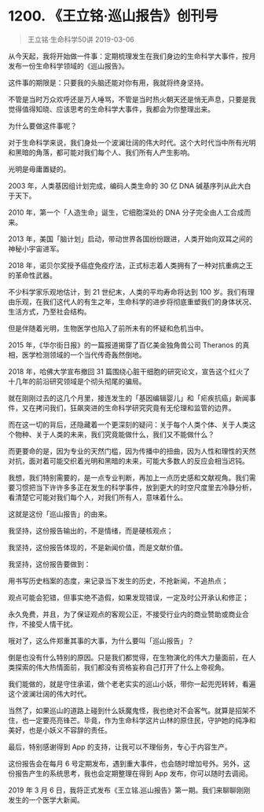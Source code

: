 # 1200. 《王立铭·巡山报告》创刊号
> 王立铭·生命科学50讲
2019-03-06

从今天起，我将开始做一件事：定期梳理发生在我们身边的生命科学大事件，按月发布一份生命科学领域的《巡山报告》。

这件事的期限是：只要我的头脑还能对你有用，我就将终身坚持。

不管是当时万众欢呼还是万人唾骂，不管是当时热火朝天还是悄无声息，只要是我觉得值得知晓、应该思考的生命科学大事件，我都会为你整理出来。

为什么要做这件事呢？

对于生命科学来说，我们身处一个波澜壮阔的伟大时代。这个大时代当中所有光明和黑暗的角落，都可能对我们每个人、我们所有人产生影响。

光明是毋庸置疑的。

2003 年，人类基因组计划完成，编码人类生命的 30 亿 DNA 碱基序列从此大白于天下。

2010 年，第一个「人造生命」诞生，它细胞深处的 DNA 分子完全由人工合成而来。

2013 年，美国「脑计划」启动，带动世界各国纷纷跟进，人类开始向双耳之间的神秘小宇宙进军。

2018 年，诺贝尔奖授予癌症免疫疗法，正式标志着人类拥有了一种对抗重病之王的革命性武器。

不少科学家乐观地估计，到 21 世纪末，人类的平均寿命将达到 100 岁。我们有理由乐观，在我们这代人的有生之年，生命科学的进步将彻底重塑我们的身体状况、生活方式，乃至社会结构。

但是伴随着光明，生物医学也陷入了前所未有的怀疑和危机当中。

2015 年，《华尔街日报》的一篇报道揭穿了百亿美金独角兽公司 Theranos 的真相，医学检测领域的一个当代传奇轰然倒地。

2018 年，哈佛大学宣布撤回 31 篇围绕心脏干细胞的研究论文，宣告这个红火了十几年的前沿研究领域是个彻头彻尾的骗局。

就在刚刚过去的这几个月里，接连发生的「基因编辑婴儿」和「疟疾抗癌」新闻事件，又在拷问我们，狂飙突进的生命科学研究究竟有无伦理和监管的边界。

而在这一切的背后，还隐藏着一个更深刻的疑问：关于每个人类个体、关于人类这个物种、关于人类的未来，我们究竟能做什么，我们又不能做什么？

而更要命的是，因为专业的天然门槛，因为传播中的扭曲，因为人性和理性的天然对抗，面对着可能交织着光明和黑暗的未来，可能大多数人的反应会相当迟钝。

我想，我们特别需要的，是一点专业判断，再加上一点历史感和文献视角。我们需要习惯把当下许许多多正在发生的科学事件，放到更大的时空尺度里去冷静分析，看清楚它可能对我们每个人，对我们所有人，意味着什么。

这就是这份「巡山报告」的由来。

我坚持，这份报告输出的，不是情绪，而是硬核观点；

我坚持，这份报告体现的，不是新闻价值，而是文献价值。

我坚持，这份报告要做到：

用书写历史档案的态度，来记录当下发生的历史，不抢新闻，不追热点；

观点可能会犯错，但事实绝不造假，如果发现错误，一定及时公开承认和修正；

永久免费，并且，为了保证观点的客观公正，不接受行业内的商业赞助或商业合作，不接受人情干扰。

哦对了，这么件郑重其事的大事，为什么要叫「巡山报告」？

倒是也没有什么特别的原因。只是我们都觉得，在生物演化的伟大力量面前，在人类探索的伟大热情面前，我们都没有资格妄称自己打开了什么上帝视角。

我们能做的，就是守住承诺，做个老老实实的巡山小妖，带你一起兜兜转转，看遍这个波澜壮阔的伟大时代。

当然了，如果巡山的道路上碰到什么妖魔鬼怪，我也绝对不会客气。就算是招架不住，也一定要亮亮锋芒。毕竟，作为生命科学这片山林的原住民，守护她的纯净和美好，也是小妖义不容辞的责任。

最后，特别感谢得到 App 的支持，让我可以不理俗务，专心于内容生产。

这份报告会在每月 6 号定期发布，遇到重大事件，也会随时增加号外。另外，这份报告产生的系统思考，我也会定期整理在得到 App 发布，你可以随时去调阅。

2019 年 3 月 6 日，我将正式发布《王立铭.巡山报告》第一期。我们来聊聊刚刚发生的一个医学大新闻。

